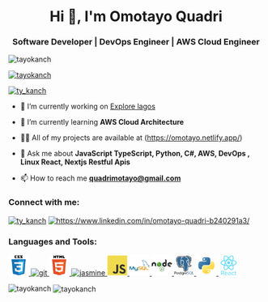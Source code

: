 <h1 align="center">Hi 👋, I'm  Omotayo Quadri</h1>
<h3 align="center">Software Developer | DevOps Engineer | AWS Cloud Engineer </h3>

<p align="left"> <img src="https://komarev.com/ghpvc/?username=tayokanch&label=Profile%20views&color=0e75b6&style=flat" alt="tayokanch" /> </p>

<p align="left"> <a href="https://github.com/ryo-ma/github-profile-trophy"><img src="https://github-profile-trophy.vercel.app/?username=tayokanch" alt="tayokanch" /></a> </p>

<p align="left"> <a href="https://twitter.com/ty_kanch" target="blank"><img src="https://img.shields.io/twitter/follow/ty_kanch?logo=twitter&style=for-the-badge" alt="ty_kanch" /></a> </p>

- 🔭 I’m currently working on [Explore lagos](https://github.com/Tayokanch/ExploreLagos)

- 🌱 I’m currently learning ****AWS Cloud Architecture****

- 👨‍💻 All of my projects are available at (https://omotayo.netlify.app/)

- 💬 Ask me about **JavaScript TypeScript, Python, C#, AWS, DevOps , Linux React, Nextjs Restful Apis**

- 📫 How to reach me **quadrimotayo@gmail.com**

<h3 align="left">Connect with me:</h3>
<p align="left">
<a href="https://twitter.com/ty_kanch" target="blank"><img align="center" src="https://raw.githubusercontent.com/rahuldkjain/github-profile-readme-generator/master/src/images/icons/Social/twitter.svg" alt="ty_kanch" height="30" width="40" /></a>
<a href="https://linkedin.com/in/https://www.linkedin.com/in/omotayo-quadri-b240291a3/" target="blank"><img align="center" src="https://raw.githubusercontent.com/rahuldkjain/github-profile-readme-generator/master/src/images/icons/Social/linked-in-alt.svg" alt="https://www.linkedin.com/in/omotayo-quadri-b240291a3/" height="30" width="40" /></a>
</p>

<h3 align="left">Languages and Tools:</h3>
<p align="left"> <a href="https://www.w3schools.com/css/" target="_blank" rel="noreferrer"> <img src="https://raw.githubusercontent.com/devicons/devicon/master/icons/css3/css3-original-wordmark.svg" alt="css3" width="40" height="40"/> </a> <a href="https://git-scm.com/" target="_blank" rel="noreferrer"> <img src="https://www.vectorlogo.zone/logos/git-scm/git-scm-icon.svg" alt="git" width="40" height="40"/> </a> <a href="https://www.w3.org/html/" target="_blank" rel="noreferrer"> <img src="https://raw.githubusercontent.com/devicons/devicon/master/icons/html5/html5-original-wordmark.svg" alt="html5" width="40" height="40"/> </a> <a href="https://jasmine.github.io/" target="_blank" rel="noreferrer"> <img src="https://www.vectorlogo.zone/logos/jasmine/jasmine-icon.svg" alt="jasmine" width="40" height="40"/> </a> <a href="https://developer.mozilla.org/en-US/docs/Web/JavaScript" target="_blank" rel="noreferrer"> <img src="https://raw.githubusercontent.com/devicons/devicon/master/icons/javascript/javascript-original.svg" alt="javascript" width="40" height="40"/> </a> <a href="https://www.mysql.com/" target="_blank" rel="noreferrer"> <img src="https://raw.githubusercontent.com/devicons/devicon/master/icons/mysql/mysql-original-wordmark.svg" alt="mysql" width="40" height="40"/> </a> <a href="https://nodejs.org" target="_blank" rel="noreferrer"> <img src="https://raw.githubusercontent.com/devicons/devicon/master/icons/nodejs/nodejs-original-wordmark.svg" alt="nodejs" width="40" height="40"/> </a> <a href="https://www.postgresql.org" target="_blank" rel="noreferrer"> <img src="https://raw.githubusercontent.com/devicons/devicon/master/icons/postgresql/postgresql-original-wordmark.svg" alt="postgresql" width="40" height="40"/> </a> <a href="https://www.python.org" target="_blank" rel="noreferrer"> <img src="https://raw.githubusercontent.com/devicons/devicon/master/icons/python/python-original.svg" alt="python" width="40" height="40"/> </a> <a href="https://reactjs.org/" target="_blank" rel="noreferrer"> <img src="https://raw.githubusercontent.com/devicons/devicon/master/icons/react/react-original-wordmark.svg" alt="react" width="40" height="40"/> </a> </p>

<p><img align="left" src="https://github-readme-stats.vercel.app/api/top-langs?username=tayokanch&show_icons=true&locale=en&layout=compact" alt="tayokanch" /></p>

<p>&nbsp;<img align="center" src="https://github-readme-stats.vercel.app/api?username=tayokanch&show_icons=true&locale=en" alt="tayokanch" /></p>
